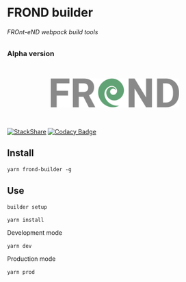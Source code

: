 # FROND builder
###### FROnt-eND webpack build tools

### Alpha version

</br>
<p align='center'>
  <img  src='https://raw.githubusercontent.com/Cryden/webpack_builder/master/app/assets/images/logo.png' width='300'/>
</p>
</br>

[![StackShare](https://img.shields.io/badge/tech-stack-0690fa.svg?style=flat)](https://stackshare.io/Cryden/frond)
[![Codacy Badge](https://api.codacy.com/project/badge/Grade/ac38373aa7b94096a91e2c194dab6187)](https://www.codacy.com/app/Cryden/webpack_builder?utm_source=github.com&amp;utm_medium=referral&amp;utm_content=Cryden/webpack_builder&amp;utm_campaign=Badge_Grade)

## Install

``` 
yarn frond-builder -g
```
## Use

```
builder setup
```

```
yarn install
```

Development mode

```
yarn dev
```

Production mode

```
yarn prod
```
